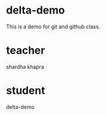 # delta-demo
This is a demo for git and github class.
# teacher
shardha khapra
# student
delta-demo
